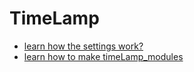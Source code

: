 # TimeLamp

- [learn how the settings work?](https://www.google.com)
- [learn how to make timeLamp_modules](http://)
